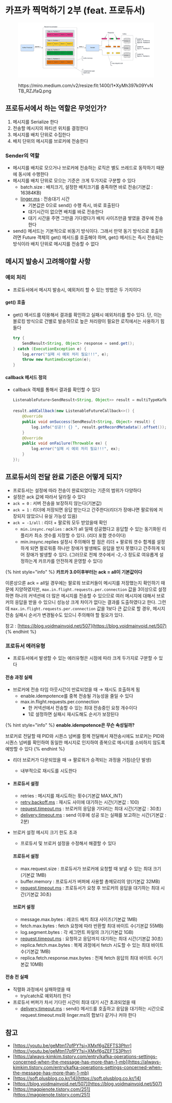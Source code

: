 # 카프카 찍먹하기 2부 (feat. 프로듀서)

<figure><img src="../../.gitbook/assets/1_XyMh397k09YvNTB_RZJfaQ.png" alt=""><figcaption><p>https://miro.medium.com/v2/resize:fit:1400/1*XyMh397k09YvNTB_RZJfaQ.png</p></figcaption></figure>



## 프로듀서에서 하는 역할은 무엇인가?

1. 메시지를 Serialize 한다
2. 전송할 메시지의 파티션 위치를 결정한다
3. 메시지를 배치 단위로 수집한다
4. 배치 단위의 메시지를 브로커에 전송한다



### Sender의 역할

* 메시지를 배치로 모으거나 브로커에 전송하는 로직은 별도 쓰레드로 동작하기 때문에 동시에 수행한다
* 메시지를 배치 단위로 모으는 기준은 크게 두가지로 구분할 수 있다
  * batch.size : 배치크기, 설정한 배치크기를 충족하면 바로 전송(기본값 : 16384KB)
  * [linger.ms](http://linger.ms) : 전송대기 시간
    * 기본값은 0으로 send() 수행 즉시, 바로 호출된다
    * 대기시간이 없으면 배치를 바로 전송한다
    * 대기 시간을 주면 그만큼 기다렸다가 배치 사이즈만큼 쌓였을 경우에 전송한다
* send() 메서드는 기본적으로 비동기 방식이다. 그래서 만약 동기 방식으로 호출하려면 Future 객체의 get() 메서드를 호출해야 하며, get() 메서드는 즉시 전송되는 방식이라 배치 단위로 메시지를 전송할 수 없다



## 메시지 발송시 고려해야할 사항

### 예외 처리

* 프로듀서에서 메시지 발송시, 예외처리 할 수 있는 방법은 두 가지이다

#### get() 호출

*   get() 메서드를 이용해서 결과를 확인하고 실패시 예외처리를 할수 있다. 단, 이는 블로킹 방식으로 건별로 발송하므로 높은 처리량이 필요한 로직에서는 사용하기 힘들다

    ```java
    try {
        SendResult<String, Object> response = send.get();
    } catch (ExecutionException e) {
        log.error("실패 시 예외 처리 필요!!!", e);
        throw new RuntimeException(e);
    }
    ```

#### callback 메서드 정의

*   callback 객체를 통해서 결과를 확인할 수 있다

    ```java
    ListenableFuture<SendResult<String, Object>> result = multiTypeKafkaTemplate.send(record);

    result.addCallback(new ListenableFutureCallback<>() {
        @Override
        public void onSuccess(SendResult<String, Object> result) {
            log.info("성공!! {} ", result.getRecordMetadata().offset());
        }
        @Override
        public void onFailure(Throwable ex) {
            log.error("실패 시 예외 처리 필요!!!", ex);
        }
    });
    ```





## 프로듀서의 전달 완료 기준은 어떻게 되지?

* 프로듀서는 설정에 따라 전송이 완료되었다는 기준의 범위가 다양하다
* 설정은 ack 값에 따라서 달라질 수 있다
* `ack = 0` : 서버 전송을 보장하지 않는다(기본값)
* `ack = 1` : 리더에 저장되면 응답 받는다고 간주한다(리더가 장애나면 팔로워에 저장되지 않았으니 유실 가능성 있음)
* `ack = -1/all` : 리더 + 팔로워 모두 받았을때 확인
  * `min.insync.replies` : ack가 all 일때 성공했다고 응답할 수 있는 동기화된 리플리카 최소 갯수를 지정할 수 있다. (리더 포함 갯수이다)
  * min.insync.replies 설정시 주의해야 할 점은 리더 + 팔로워 갯수 합계를 설정하게 되면 팔로워중 하나만 장애가 발생해도 응답을 받지 못했다고 간주하게 되어 장애가 발생할 수 있다. (그러므로 전체 갯수에서 -2,-3 정도로 여유롭게 설정하는게 카프카를 안전하게 운영할 수 있다)

{% hint style="info" %}
**카프카 3.0이후부터는 ack = all이 기본값이다**



이론상으론 ack = all일 경우에는 팔로워 브로커들이 메시지를 저장했는지 확인하기 때문에 지양하였지만, `max.in.flight.requests.per.connection` 값을 3이상으로 설정하면 하나의 커넥션에 더 많은 메시지를 전송할 수 있으므로 여러 메시지에 대해서 브로커의 응답을 받을 수 있으니 성능상 크게 차이가 없다는 결과를 도출하였다고 한다. 그런데 `max.in.flight.requests.per.connection` 값을 1보다 큰 값으로 할 경우, 메시지 전송 실패시 순서가 변경될수도 있으니 주의해야 할 필요가 있다.

참고 : [https://blog.voidmainvoid.net/507](https://blog.voidmainvoid.net/507)
{% endhint %}



### 프로듀서 에러유형

* 프로듀서에서 발생할 수 있는 에러유형은 시점에 따라 크게 두가지로 구분할 수 있다

#### 전송 과정 실패

* 브로커에 전송 타임 아웃시간이 만료되었을 때 → 재시도 호출하게 됨
  * enable.idempotence를 중복 전송될 가능성을 줄일 수 있다
  * max.in.flight.requests.per.connection
    * 한 커넥션에서 전송할 수 있는 최대 전송중인 요청 개수이다
    * 1로 설정하면 실패시 재시도해도 순서가 보장된다

{% hint style="info" %}
**enable.idempotence은 무슨 속성일까?**



브로커로 전달할 때 PID와 시퀀스 넘버를 함께 전달해서 재전송시에도 브로커는 PID와 시퀀스 넘버를 확인하여 동일한 메시지로 인지하여 중복으로 메시지를 소비하지 않도록 예방할 수 있다
{% endhint %}

*   리더 브로커가 다운되었을 때 → 팔로워가 승격되는 과정을 거침(순단 발생)

    * 내부적으로 재시도를 시도한다


* #### 프로듀서 설정
  * retries : 메시지를 재시도하는 횟수(기본값 MAX\_INT)
  * [retry.backoff.ms](http://retry.backoff.ms) : 재시도 사이에 대기하는 시간(기본값 : 100)
  * [request.timeout.ms](http://request.timeout.ms) : 브로커의 응답을 기다리는 최대 시간(기본값 : 30초)
  * [delivery.timeout.ms](http://delivery.timeout.ms) : send 이후에 성공 또는 실패를 보고하는 시간(기본값 : 2분)
*   브로커 설정 메시지 크기 한도 초과

    * 프로듀서 및 브로커 설정을 수정해서 해결할 수 있다



    #### 프로듀서 설정

    * max.request.size : 프로듀서가 브로커에 요청할 때 보낼 수 있는 최대 크기(기본값 1MB)
    * buffer.memory : 프로듀서가 버퍼에 사용할 총메모리의 양(기본값 32MB)
    * [request.timeout.ms](http://request.timeout.ms) : 프로듀서가 요청 후 브로커의 응답을 대기하는 최대 시간(기본값 30초)



    #### 브로커 설정

    * message.max.bytes : 레코드 배치 최대 사이즈(기본값 1MB)
    * fetch.max.bytes : fetch 요청에 따라 반환할 최대 바이트 수(기본값 55MB)
    * log.segment.bytes : 각 세그먼트 파일의 크기(기본값 1GB)
    * [request.timeout.ms](http://request.timeout.ms) : 요청하고 응답까지 대기하는 최대 시간(기본값 30초)
    * replica.fetch.max.bytes : 복제 과정에서 fetch 시도할 수 있는 최대 바이트 수(기본값 1MB)
    * replica.fetch.response.max.bytes : 전체 fetch 응답의 최대 바이트 수(기본값 10MB)

#### 전송 전 실패

* 직렬화 과정에서 실패하였을 때
  * try/catch로 예외처리 한다
* 프로듀서 버퍼가 차서 기다린 시간이 최대 대기 시간 초과되었을 때
  * [delivery.timeout.ms](http://delivery.timeout.ms) : send() 메서드를 호출하고 응답을 대기하는 시간으로 request.timeout.ms와 linger.ms의 합보다 같거나 커야 한다



## 참고

* [https://youtu.be/geMtm17ofPY?si=XMxf6gZEFTS3Phrr](https://youtu.be/geMtm17ofPY?si=XMxf6gZEFTS3Phrr)
* [https://always-kimkim.tistory.com/entry/kafka-operations-settings-concerned-when-the-message-has-more-than-1-mb](https://always-kimkim.tistory.com/entry/kafka-operations-settings-concerned-when-the-message-has-more-than-1-mb)
* [https://soft.plusblog.co.kr/14](https://soft.plusblog.co.kr/14)
* [https://blog.voidmainvoid.net/507](https://blog.voidmainvoid.net/507)
* [https://magpienote.tistory.com/251](https://magpienote.tistory.com/251)
